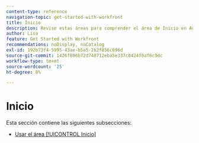 ```yaml
---
content-type: reference
navigation-topic: get-started-with-workfront
title: Inicio
description: Revise estas áreas para comprender el área de Inicio en Adobe Workfront.
author: Lisa
feature: Get Started with Workfront
recommendations: noDisplay, noCatalog
exl-id: 192b73f4-5995-43ae-b5a5-2b2f856c696d
source-git-commit: 1426f806b72d740712eba5e337c8424f8af6c9dc
workflow-type: tm+mt
source-wordcount: '25'
ht-degree: 8%

---
```


# Inicio

Esta sección contiene las siguientes subsecciones:

* [Usar el área [!UICONTROL Inicio]](../../workfront-basics/using-home/using-the-home-area/use-the-home-area.md)
